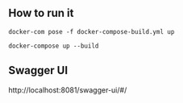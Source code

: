 
## How to run it

    docker-com pose -f docker-compose-build.yml up

    docker-compose up --build


## Swagger UI

http://localhost:8081/swagger-ui/#/

